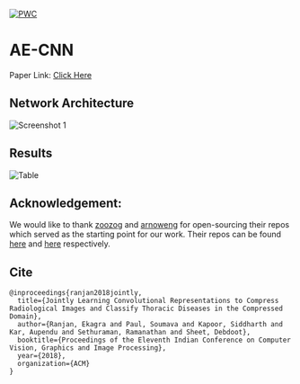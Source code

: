 [![PWC](https://img.shields.io/endpoint.svg?url=https://paperswithcode.com/badge/jointly-learning-convolutional/pneumonia-detection-on-chestx-ray14)](https://paperswithcode.com/sota/pneumonia-detection-on-chestx-ray14?p=jointly-learning-convolutional)


# AE-CNN

Paper Link: [Click Here](https://drive.google.com/open?id=1i2jl5M0ddr-STAma0a2Bsr5rOMtcCSyB)

## Network Architecture
![Screenshot 1](https://github.com/ekagra-ranjan/AE-CNN/blob/master/ae-cnn-final.png "Net")


## Results

![Table](https://github.com/ekagra-ranjan/AE-CNN/blob/master/AE-CNN-comparison-table.png)

## Acknowledgement: 
We would like to thank [zoozog](https://github.com/zoogzog/) and [arnoweng](https://github.com/arnoweng/) for open-sourcing their repos which served as the starting point for our work. Their repos can be found [here](https://github.com/zoogzog/chexnet) and [here](https://github.com/arnoweng/CheXNet) respectively. 

## Cite
```
@inproceedings{ranjan2018jointly,
  title={Jointly Learning Convolutional Representations to Compress Radiological Images and Classify Thoracic Diseases in the Compressed Domain},
  author={Ranjan, Ekagra and Paul, Soumava and Kapoor, Siddharth and Kar, Aupendu and Sethuraman, Ramanathan and Sheet, Debdoot},
  booktitle={Proceedings of the Eleventh Indian Conference on Computer Vision, Graphics and Image Processing},
  year={2018},
  organization={ACM}
}
```
